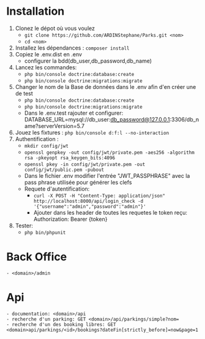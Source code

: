 # Installation

1. Clonez le dépot où vous voulez
    - `git clone https://github.com/ARDINStephane/Parks.git <nom>`
    - `cd <nom>`
2. Installez les dépendances : `composer install`
3. Copiez le .env.dist en .env
    - configurer la bdd(db_user,db_password,db_name)
4. Lancez les commandes:
    - `php bin/console doctrine:database:create`
    - `php bin/console doctrine:migrations:migrate`
5. Changer le nom de la Base de données dans le .env afin d'en créer une de test
    - `php bin/console doctrine:database:create`
    - `php bin/console doctrine:migrations:migrate`
    - Dans le .env.test rajouter et configurer: DATABASE_URL=mysql://db_user:db_password@127.0.0.1:3306/db_name?serverVersion=5.7
6. Jouez les fixtures : `php bin/console d:f:l --no-interaction`
7. Authentification : 
    - `mkdir config/jwt`
    - `openssl genpkey -out config/jwt/private.pem -aes256 -algorithm rsa -pkeyopt rsa_keygen_bits:4096`
    - `openssl pkey -in config/jwt/private.pem -out config/jwt/public.pem -pubout`
    - Dans le fichier .env modifier l'entrée "JWT_PASSPHRASE" avec la pass phrase utilisée pour générer les clefs
    - Requete d'autentification:
        * `curl -X POST -H "Content-Type: application/json" http://localhost:8000/api/login_check -d '{"username":"admin","password":"admin"}'`
        * Ajouter dans les header de toutes les requetes le token reçu: Authorization: Bearer {token} 
8. Tester:
    - `php bin/phpunit`
 
# Back Office
    - <domain>/admin
 
# Api
    - documentation: <domain>/api
    - recherche d'un parking: GET <domain>/api/parkings/simple?nom= 
    - recherche d'un des booking libres: GET <domain>api/parkings/<id>/bookings?dateFin[strictly_before]=now&page=1 
 
